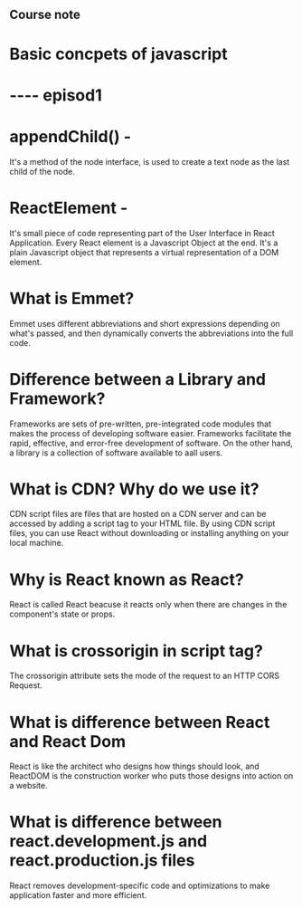 ## Course note
# Basic concpets of javascript

# ---- episod1

# appendChild() - 
It's a method of the node interface, is used to create a text node as the last child of the node.

# ReactElement - 
It's small piece of code representing part of the User Interface in React Application. Every React element is a Javascript Object at the end. It's a plain Javascript object that represents a virtual representation of a DOM element.

# What is Emmet?
Emmet uses different abbreviations and short expressions depending on what's passed, and then dynamically converts the abbreviations into the full code.

# Difference between a Library and Framework?
Frameworks are sets of pre-written, pre-integrated code modules that makes the process of developing software easier. Frameworks facilitate the rapid, effective, and error-free development of software. On the other hand, a library is a collection of software available to aall users.

# What is CDN? Why do we use it?
CDN script files are files that are hosted on a CDN server and can be accessed by adding a script tag to your HTML file. By using CDN script files, you can use React without downloading or installing anything on your local machine.

# Why is React known as React?
React is called React beacuse it reacts only when there are changes in the component's state or props.

# What is crossorigin in script tag?
The crossorigin attribute sets the mode of the request to an HTTP CORS Request.

# What is difference between React and React Dom
React is like the architect who designs how things should look, and ReactDOM is the construction worker who puts those designs into action on a website.

# What is difference between react.development.js and react.production.js files
React removes development-specific code and optimizations to make application faster and more efficient.
